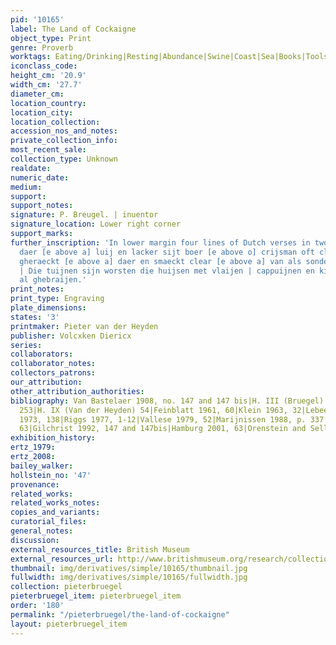 ```yaml
---
pid: '10165'
label: The Land of Cockaigne
object_type: Print
genre: Proverb
worktags: Eating/Drinking|Resting|Abundance|Swine|Coast|Sea|Books|Tools|Weaponry
iconclass_code:
height_cm: '20.9'
width_cm: '27.7'
diameter_cm:
location_country:
location_city:
location_collection:
accession_nos_and_notes:
private_collection_info:
most_recent_sale:
collection_type: Unknown
realdate:
numeric_date:
medium:
support:
support_notes:
signature: P. Breugel. | inuentor
signature_location: Lower right corner
support_marks:
further_inscription: 'In lower margin four lines of Dutch verses in two columns: Die
  daer [e above a] luij en lacker sijt boer [e above o] crijsman oft clercken | die
  gheraeckt [e above a] daer en smaeckt clear [e above a] van als sonder werken |
  | Die tuijnen sijn worsten die huijsen met vlaijen | cappuijnen en kieckens tvliechter
  al ghebraijen.'
print_notes:
print_type: Engraving
plate_dimensions:
states: '3'
printmaker: Pieter van der Heyden
publisher: Volcxken Diericx
series:
collaborators:
collaborator_notes:
collectors_patrons:
our_attribution:
other_attribution_authorities:
bibliography: Van Bastelaer 1908, no. 147 and 147 bis|H. III (Bruegel) 147|H. IV (Cock)
  253|H. IX (Van der Heyden) 54|Feinblatt 1961, 60|Klein 1963, 32|Lebeer 1969,63|Lari
  1973, 138|Riggs 1977, 1-12|Vallese 1979, 52|Marijnissen 1988, p. 337|Tokyo 1989,
  63|Gilchrist 1992, 147 and 147bis|Hamburg 2001, 63|Orenstein and Sellink 2001, 116
exhibition_history:
ertz_1979:
ertz_2008:
bailey_walker:
hollstein_no: '47'
provenance:
related_works:
related_works_notes:
copies_and_variants:
curatorial_files:
general_notes:
discussion:
external_resources_title: British Museum
external_resources_url: http://www.britishmuseum.org/research/collection_online/collection_object_details.aspx
thumbnail: img/derivatives/simple/10165/thumbnail.jpg
fullwidth: img/derivatives/simple/10165/fullwidth.jpg
collection: pieterbruegel
pieterbruegel_item: pieterbruegel_item
order: '180'
permalink: "/pieterbruegel/the-land-of-cockaigne"
layout: pieterbruegel_item
---
```

